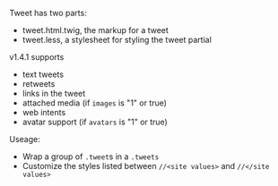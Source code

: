 Tweet has two parts:

- tweet.html.twig, the markup for a tweet
- tweet.less, a stylesheet for styling the tweet partial

v1.4.1 supports
- text tweets
- retweets
- links in the tweet
- attached media (if `images` is "1" or true)
- web intents
- avatar support (if `avatars` is "1" or true)
    
Useage:
- Wrap a group of `.tweet`s in a `.tweets`
- Customize the styles listed between `//<site values>` and `//</site values>`